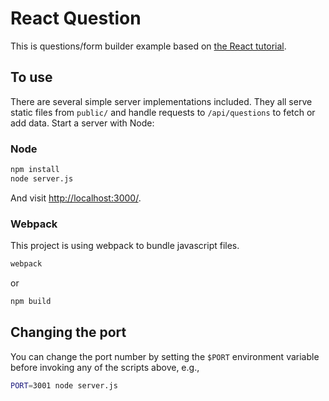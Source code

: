 

# React Question

This is questions/form builder example based on [the React tutorial](http://facebook.github.io/react/docs/tutorial.html).

## To use

There are several simple server implementations included. They all serve static files from `public/` and handle requests to `/api/questions` to fetch or add data. Start a server with Node:

### Node

```sh
npm install
node server.js
```

And visit <http://localhost:3000/>.

### Webpack

This project is using webpack to bundle javascript files.

```sh
webpack
```
or

```sh
npm build
```


## Changing the port

You can change the port number by setting the `$PORT` environment variable before invoking any of the scripts above, e.g.,

```sh
PORT=3001 node server.js
```
